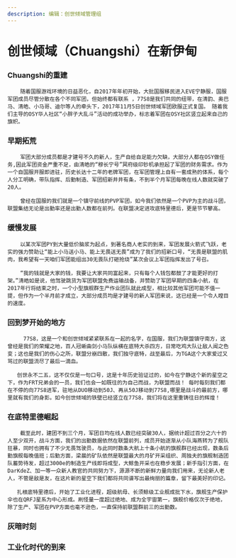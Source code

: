 ```yaml
---
description: 编辑：创世倾域管理组
---
```


# 创世倾域（Chuangshi）在新伊甸

### Chuangshi的重建

        随着国服游戏环境的日益恶化，自2017年年初开始，大批国服移民进入EVE宁静服，国服军团成员尽管分散在各个不同军团，但始终都有联系 ，77S8是我们共同的纽带，在清韵、奥巴马、清皓、小马哥、迪尔等人的牵头下，2017年11月5日创世倾域军团欧服正式复国。 随着我们主导的OSY华人社区“小胖子大乱斗”活动的成功举办，标志着军团在OSY社区竖立起来自己的旗帜。

### 早期拓荒

        军团大部分成员都是才建号不久的新人，生产自给自足能力欠缺，大部分人都在OSY做任务,因此军团资金严重不足，由清皓的“穆长宁号”冥府级印钞机承担起了军团的财务需求。作为一个自国服开服即进驻，历史长达十二年的老牌军团，在军团管理上自有一套成熟的体系，每个人分工明确，带队指挥、后勤制造、军团招新井井有条，不到半个月军团每晚在线人数就突破了20人。

        曾经在国服的我们就是一个镇守前线的PVP军团，如今我们依然是一个PVP为主的战斗团，联盟集结无论是出勤率还是出勤人数都在前列。在联盟决定进攻底特里德后，更是节节攀高。

### 缓慢发展

        以某次军团PY到大量低价脑浆为起点，到著名商人老实的到来，军团发展火箭式飞跃，老实的强力赞助让“能上小马送小马、能上无畏送无畏”成为了我们的招新口号，“无畏是联盟的肌肉，我希望有一天咱们军团能组出30无畏队打砸抢烧”某次会议上军团指挥发出了号召。

        “我的钱就是大家的钱，我要让大家共同富起来，只有每个人钱包都鼓了才能更好的打架。”清皓如是说，他驾驶跳货为军团联盟免费运输战备，并赞助了军团早期的四条小航，在2017年行将结束之时，一个小型旗舰群生产作业团队就此成型，相比较其他军团可能不值一提，但作为一个半月前才成立，大部分成员均是才建号的新人军团来说，这已经是一个令人瞠目的速度。

### 回到梦开始的地方

         77S8，这是一个和创世倾域紧紧联系在一起的名字，在国服，我们为联盟镇守南方，这曾经是我们的荣耀之地，百人冠蜥曲剑小马队纵横在底特大杀四方，日常吃鸡大队让敌人闻之色变；这也是我们的伤心之所，联盟分崩四散，我们独守底特，战至最后，为TGA这个大家爱过又骂过的联盟流尽了最后一滴血。

       创世永不二五，这不仅仅是一句口号，这是十年历史验证过的，如今在宁静这个新的星空之下，作为FRT兄弟会的一员，我们也会一如既往的为自己而战，为联盟而战！ 每时每刻我们都在不停的向77S8进军，驻地从DUO移动到50J、再从50J移动到77S8,哪里是战斗的最前方，哪里就有我们的身影。如今创世倾域的铁壁已经竖立在77S8，我们将在这里重铸往日的辉煌！

### 在底特里德崛起

        截至此时，建团不到三个月，军团日均在线人数已经突破30人，据统计超过百分之六十的人至少双开，战斗方面，我们的出勤数据依然在联盟前列，成员开始逐渐从小队海燕转为了舰队狂暴，同时也拥有了不少无畏驾驶员，与此同时数条大航上十条小航的旗舰群已经出现，数条后勤旗舰每晚值班；后勤方面，梁晨的矿队依然是联盟最大的月矿开采组织、周独夫的旗舰制造团队蓄势待发，超过3000e的制造生产线即将成型，大鲸鱼开采也在稳步发展；新手指引方面，在DarKdeZ、加一等一众新人教官的共同努力下，源源不断的新鲜力量向我们用来，无论新人老人，不管是敌是友，在这片新的星空下我们都将共同谱写出最绚丽的篇章，留下最美好的印记。

       扎根底特里德后，开始了工业化进程，超级航母、长须鲸级工业舰成批下水，旗舰生产保护伞也在QRFJ星系为中心形成。刷怪量一度超过绝地、成为全宇宙第一，旗舰价格仅次于绝地，除了生产、军团在PVP方面也毫不逊色，一直保持前联盟群前三的出勤数。

### **灰暗时刻**

### **工业化时代的到来**

